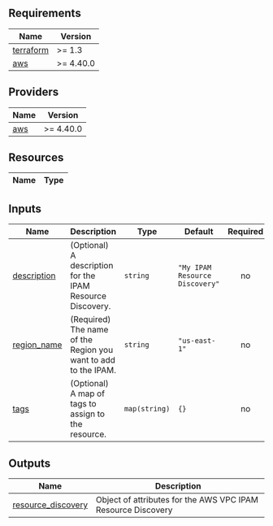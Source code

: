 <!-- BEGIN TFDOCS -->
## Requirements

| Name | Version |
|------|---------|
| <a name="requirement_terraform"></a> [terraform](#requirement\_terraform) | >= 1.3 |
| <a name="requirement_aws"></a> [aws](#requirement\_aws) | >= 4.40.0 |

## Providers

| Name | Version |
|------|---------|
| <a name="provider_aws"></a> [aws](#provider\_aws) | >= 4.40.0 |

## Resources

| Name | Type |
|------|------|

## Inputs

| Name | Description | Type | Default | Required |
|------|-------------|------|---------|:--------:|
| <a name="input_description"></a> [description](#input\_description) | (Optional) A description for the IPAM Resource Discovery. | `string` | `"My IPAM Resource Discovery"` | no |
| <a name="input_region_name"></a> [region\_name](#input\_region\_name) | (Required) The name of the Region you want to add to the IPAM. | `string` | `"us-east-1"` | no |
| <a name="input_tags"></a> [tags](#input\_tags) | (Optional) A map of tags to assign to the resource. | `map(string)` | `{}` | no |

## Outputs

| Name | Description |
|------|-------------|
| <a name="output_resource_discovery"></a> [resource\_discovery](#output\_resource\_discovery) | Object of attributes for the AWS VPC IPAM Resource Discovery |

<!-- END TFDOCS -->
